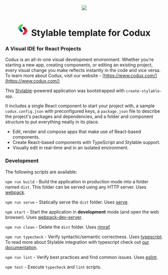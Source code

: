 <div align="center">  
    <img height="50"src="./src/assets/images/codux.svg">  
    <h1 ><img height="40"src="./src/assets/stylable.svg"> Stylable template for Codux</h1>
</div>

### A Visual IDE for React Projects

Codux is an all-in-one visual development environment. Whether you’re starting a new app, creating components, or editing an existing project, every visual change you make reflects instantly in the code and vice versa. To learn more about Codux, visit our website - [https://www.codux.com/](https://www.codux.com/)

This [Stylable](https://github.com/wix/stylable)-powered application was bootstrapped with `create-stylable-app`.

It includes a single React component to start your project with, a sample `codux.config.json` with preconfigured keys, a `package.json` file to describe the project's packages and dependencies, and a folder and component structure to put everything neatly in its place.

-   Edit, render and compose apps that make use of React-based components.
-   Create React-based components with TypeScript and Stylable support.
-   Visually edit in real-time and in an isolated environment.

### Development

The following scripts are available:

`npm run build` - Build the application in production mode into a folder named `dist`. This folder can be served using any HTTP server. Uses [webpack](https://github.com/webpack/webpack).

`npm run serve` - Statically serve the `dist` folder. Uses [serve](https://github.com/zeit/serve).

`npm start` - Start the application in **development** mode (and open the web browser). Uses [webpack-dev-server](https://github.com/webpack/webpack-dev-server).

`npm run clean` - Delete the `dist` folder. Uses [rimraf](https://github.com/isaacs/rimraf).

`npm run typecheck` - Verify syntactic/semantic correctness. Uses [typescript](https://github.com/microsoft/TypeScript). To read more about Stylable integration with typescript check out [our documentation](https://stylable.io/docs/getting-started/typescript-integration).

`npm run lint` - Verify best practices and find common issues. Uses [eslint](https://github.com/eslint/eslint).

`npm test` - Execute `typecheck` and `lint` scripts.
